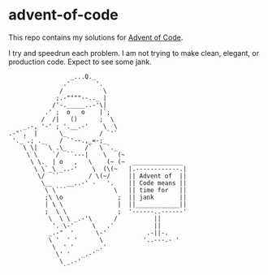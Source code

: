 # advent-of-code

This repo contains my solutions for [Advent of Code](https://adventofcode.com/).

I try and speedrun each problem. I am not trying to make clean, elegant, or
production code. Expect to see some jank.

```
                 _...Q._
               .'       '.
              /           \
             ;.-""""--.._ |
            /'-._____..-'\|
          .' ;  o   o    |`;
         /  /|   ()      ;  \
    _.-, '-' ; '.__.-'    \  \
.-"`,  |      \_         / `'`
 '._`.; ._    / `'--.,_=-;_
    \ \|  `\ .\_     /`  \ `._
     \ \    `/  ``---|    \   (~
      \ \.  | o   ,   \    (~ (~  ______________
       \ \`_\ _..-'    \  (\(~   |.------------.|
        \/  ``        / \(~/     || Advent of  ||
         \__    __..-' -   '.    || Code means ||
          \ \```             \   || time for   ||
          ;\ \o               ;  || jank       ||
          | \ \               |  ||____________||
          ;  \ \              ;  '------..------'
           \  \ \ _.-'\      /          ||
            '. \-'     \   .'           ||
           _.-"  '      \-'           .-||-.
           \ '  ' '      \           '..---.- '
            \  ' '      _.'
             \' '   _.-'
              \ _.-'
               `
```
